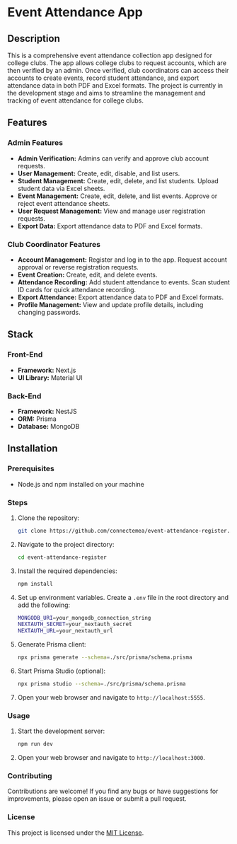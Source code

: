# Event Attendance App

## Description
This is a comprehensive event attendance collection app designed for college clubs. The app allows college clubs to request accounts, which are then verified by an admin. Once verified, club coordinators can access their accounts to create events, record student attendance, and export attendance data in both PDF and Excel formats. The project is currently in the development stage and aims to streamline the management and tracking of event attendance for college clubs.

## Features

### Admin Features
- **Admin Verification:** Admins can verify and approve club account requests.
- **User Management:** Create, edit, disable, and list users.
- **Student Management:** Create, edit, delete, and list students. Upload student data via Excel sheets.
- **Event Management:** Create, edit, delete, and list events. Approve or reject event attendance sheets.
- **User Request Management:** View and manage user registration requests.
- **Export Data:** Export attendance data to PDF and Excel formats.

### Club Coordinator Features
- **Account Management:** Register and log in to the app. Request account approval or reverse registration requests.
- **Event Creation:** Create, edit, and delete events.
- **Attendance Recording:** Add student attendance to events. Scan student ID cards for quick attendance recording.
- **Export Attendance:** Export attendance data to PDF and Excel formats.
- **Profile Management:** View and update profile details, including changing passwords.

## Stack

### Front-End
- **Framework:** Next.js
- **UI Library:** Material UI

### Back-End
- **Framework:** NestJS
- **ORM:** Prisma
- **Database:** MongoDB

## Installation

### Prerequisites
- Node.js and npm installed on your machine

### Steps
1. Clone the repository:
    ```sh
    git clone https://github.com/connectemea/event-attendance-register.git
    ```
2. Navigate to the project directory:
    ```sh
    cd event-attendance-register
    ```
3. Install the required dependencies:
    ```sh
    npm install
    ```
4. Set up environment variables. Create a `.env` file in the root directory and add the following:
    ```sh
    MONGODB_URI=your_mongodb_connection_string
    NEXTAUTH_SECRET=your_nextauth_secret
    NEXTAUTH_URL=your_nextauth_url
    ```
5. Generate Prisma client:
    ```sh
    npx prisma generate --schema=./src/prisma/schema.prisma
    ```
6. Start Prisma Studio (optional):
    ```sh
    npx prisma studio --schema=./src/prisma/schema.prisma
    ```
7. Open your web browser and navigate to `http://localhost:5555`.
### Usage
1. Start the development server:
    ```sh
    npm run dev
    ```
2. Open your web browser and navigate to `http://localhost:3000`.

### Contributing
Contributions are welcome! If you find any bugs or have suggestions for improvements, please open an issue or submit a pull request.

### License
This project is licensed under the [MIT License](LICENSE).
